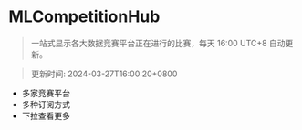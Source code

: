 # MLCompetitionHub

> 一站式显示各大数据竞赛平台正在进行的比赛，每天 16:00 UTC+8 自动更新。
  
> 更新时间: 2024-03-27T16:00:20+0800 

* 多家竞赛平台
* 多种订阅方式
* 下拉查看更多